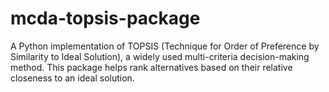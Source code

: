 # mcda-topsis-package
A Python implementation of TOPSIS (Technique for Order of Preference by Similarity to Ideal Solution), a widely used multi-criteria decision-making method. This package helps rank alternatives based on their relative closeness to an ideal solution.
